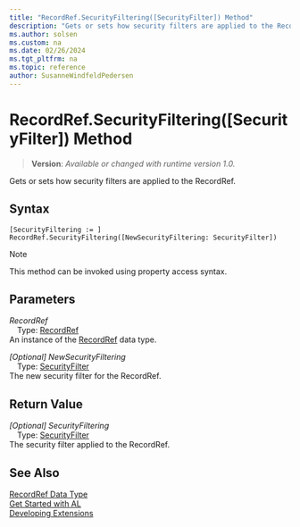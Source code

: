 ```yaml
---
title: "RecordRef.SecurityFiltering([SecurityFilter]) Method"
description: "Gets or sets how security filters are applied to the RecordRef."
ms.author: solsen
ms.custom: na
ms.date: 02/26/2024
ms.tgt_pltfrm: na
ms.topic: reference
author: SusanneWindfeldPedersen
---
```

[//]: # (START>DO_NOT_EDIT)
[//]: # (IMPORTANT:Do not edit any of the content between here and the END>DO_NOT_EDIT.)
[//]: # (Any modifications should be made in the .xml files in the ModernDev repo.)
# RecordRef.SecurityFiltering([SecurityFilter]) Method
> **Version**: _Available or changed with runtime version 1.0._

Gets or sets how security filters are applied to the RecordRef.


## Syntax
```AL
[SecurityFiltering := ]  RecordRef.SecurityFiltering([NewSecurityFiltering: SecurityFilter])
```
> [!NOTE]
> This method can be invoked using property access syntax.
## Parameters
*RecordRef*  
&emsp;Type: [RecordRef](recordref-data-type.md)  
An instance of the [RecordRef](recordref-data-type.md) data type.  

*[Optional] NewSecurityFiltering*  
&emsp;Type: [SecurityFilter](../securityfilter/securityfilter-option.md)  
The new security filter for the RecordRef.  


## Return Value
*[Optional] SecurityFiltering*  
&emsp;Type: [SecurityFilter](../securityfilter/securityfilter-option.md)  
The security filter applied to the RecordRef.


[//]: # (IMPORTANT: END>DO_NOT_EDIT)
## See Also
[RecordRef Data Type](recordref-data-type.md)  
[Get Started with AL](../../devenv-get-started.md)  
[Developing Extensions](../../devenv-dev-overview.md)